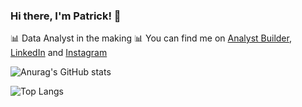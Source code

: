 ### Hi there, I'm Patrick! 👋

📊 Data Analyst in the making 📊 You can find me on [Analyst Builder](https://www.analystbuilder.com/u/patrick_caroprese?fbclid=PAZXh0bgNhZW0CMTEAAaaJxNVJOiJwkqlFUGpf32boVFrXXjb4xOj144xaZY62hfsryXHPiHV6Oy8_aem_Koh32rjN4FZEqOEHK_nBiw), [LinkedIn](https://www.linkedin.com/in/patrick-caroprese/) and [Instagram](https://www.instagram.com/patrick_caroprese/)<br/>

![Anurag's GitHub stats](https://github-readme-stats.vercel.app/api?username=patrick93caroprese&show_icons=true&theme=radical)

![Top Langs](https://github-readme-stats.vercel.app/api/top-langs/?username=patrick93caroprese&size_weight=0.5&count_weight=0.5)
